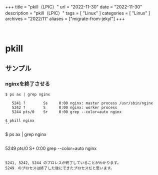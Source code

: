 +++
title = "pkill（LPIC）"
url = "2022-11-30"
date = "2022-11-30"
description = "pkill（LPIC）"
tags = [
  "Linux"
]
categories = [
  "Linux"
]
archives = "2022/11"
aliases = ["migrate-from-jekyl"]
+++

<br>

# pkill


## サンプル

### nginxを終了させる

```
$ ps ax | grep nginx
```

```
   5241 ?        Ss     0:00 nginx: master process /usr/sbin/nginx
   5242 ?        S      0:00 nginx: worker process
   5244 pts/0    S+     0:00 grep --color=auto nginx
```

```
$ pkill nginx
``

```
$ ps ax | grep nginx
```

```
   5249 pts/0    S+     0:00 grep --color=auto nginx
```

5241, 5242, 5244 のプロレスが終了していることがわかります。
5249　のプロセスは終了した後にできたプロセスだと思います。
